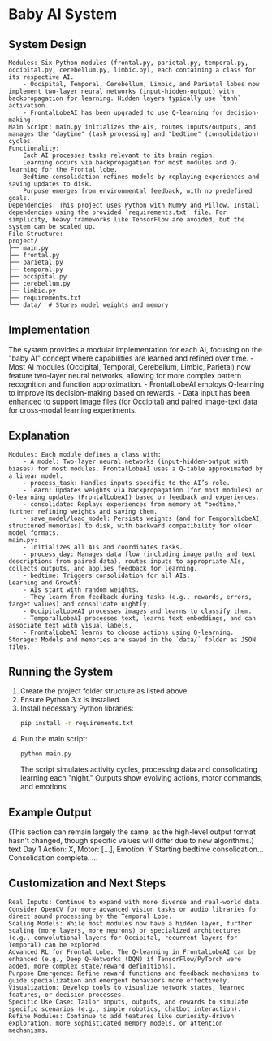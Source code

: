 # Baby AI System

## System Design

    Modules: Six Python modules (frontal.py, parietal.py, temporal.py, occipital.py, cerebellum.py, limbic.py), each containing a class for its respective AI.
        - Occipital, Temporal, Cerebellum, Limbic, and Parietal lobes now implement two-layer neural networks (input-hidden-output) with backpropagation for learning. Hidden layers typically use `tanh` activation.
        - FrontalLobeAI has been upgraded to use Q-learning for decision-making.
    Main Script: main.py initializes the AIs, routes inputs/outputs, and manages the "daytime" (task processing) and "bedtime" (consolidation) cycles.
    Functionality:
        Each AI processes tasks relevant to its brain region.
        Learning occurs via backpropagation for most modules and Q-learning for the Frontal lobe.
        Bedtime consolidation refines models by replaying experiences and saving updates to disk.
        Purpose emerges from environmental feedback, with no predefined goals.
    Dependencies: This project uses Python with NumPy and Pillow. Install dependencies using the provided `requirements.txt` file. For simplicity, heavy frameworks like TensorFlow are avoided, but the system can be scaled up.
    File Structure:
    project/
    ├── main.py
    ├── frontal.py
    ├── parietal.py
    ├── temporal.py
    ├── occipital.py
    ├── cerebellum.py
    ├── limbic.py
    ├── requirements.txt
    └── data/  # Stores model weights and memory

## Implementation

The system provides a modular implementation for each AI, focusing on the "baby AI" concept where capabilities are learned and refined over time.
    - Most AI modules (Occipital, Temporal, Cerebellum, Limbic, Parietal) now feature two-layer neural networks, allowing for more complex pattern recognition and function approximation.
    - FrontalLobeAI employs Q-learning to improve its decision-making based on rewards.
    - Data input has been enhanced to support image files (for Occipital) and paired image-text data for cross-modal learning experiments.

## Explanation

    Modules: Each module defines a class with:
        - A model: Two-layer neural networks (input-hidden-output with biases) for most modules. FrontalLobeAI uses a Q-table approximated by a linear model.
        - process_task: Handles inputs specific to the AI’s role.
        - learn: Updates weights via backpropagation (for most modules) or Q-learning updates (FrontalLobeAI) based on feedback and experiences.
        - consolidate: Replays experiences from memory at "bedtime," further refining weights and saving them.
        - save_model/load_model: Persists weights (and for TemporalLobeAI, structured memories) to disk, with backward compatibility for older model formats.
    main.py:
        - Initializes all AIs and coordinates tasks.
        - process_day: Manages data flow (including image paths and text descriptions from paired data), routes inputs to appropriate AIs, collects outputs, and applies feedback for learning.
        - bedtime: Triggers consolidation for all AIs.
    Learning and Growth:
        - AIs start with random weights.
        - They learn from feedback during tasks (e.g., rewards, errors, target values) and consolidate nightly.
        - OccipitalLobeAI processes images and learns to classify them.
        - TemporalLobeAI processes text, learns text embeddings, and can associate text with visual labels.
        - FrontalLobeAI learns to choose actions using Q-learning.
    Storage: Models and memories are saved in the `data/` folder as JSON files.

## Running the System

1.  Create the project folder structure as listed above.
2.  Ensure Python 3.x is installed.
3.  Install necessary Python libraries:
    ```bash
    pip install -r requirements.txt
    ```
4.  Run the main script:
    ```bash
    python main.py
    ```
    The script simulates activity cycles, processing data and consolidating learning each "night." Outputs show evolving actions, motor commands, and emotions.

## Example Output
(This section can remain largely the same, as the high-level output format hasn't changed, though specific values will differ due to new algorithms.)
text
Day 1
Action: X, Motor: [...], Emotion: Y
Starting bedtime consolidation...
Consolidation complete.
...

## Customization and Next Steps

    Real Inputs: Continue to expand with more diverse and real-world data. Consider OpenCV for more advanced vision tasks or audio libraries for direct sound processing by the Temporal Lobe.
    Scaling Models: While most modules now have a hidden layer, further scaling (more layers, more neurons) or specialized architectures (e.g., convolutional layers for Occipital, recurrent layers for Temporal) can be explored.
    Advanced RL for Frontal Lobe: The Q-learning in FrontalLobeAI can be enhanced (e.g., Deep Q-Networks (DQN) if TensorFlow/PyTorch were added, more complex state/reward definitions).
    Purpose Emergence: Refine reward functions and feedback mechanisms to guide specialization and emergent behaviors more effectively.
    Visualization: Develop tools to visualize network states, learned features, or decision processes.
    Specific Use Case: Tailor inputs, outputs, and rewards to simulate specific scenarios (e.g., simple robotics, chatbot interaction).
    Refine Modules: Continue to add features like curiosity-driven exploration, more sophisticated memory models, or attention mechanisms.
